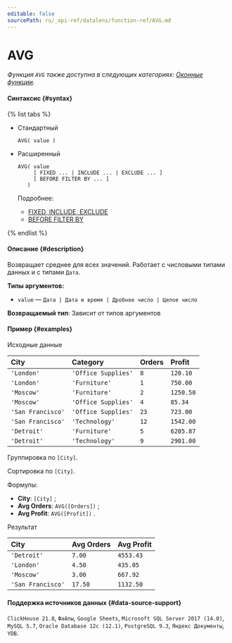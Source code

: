 ```yaml
---
editable: false
sourcePath: ru/_api-ref/datalens/function-ref/AVG.md
---
```


# AVG

_Функция `AVG` также доступна в следующих категориях: [Оконные функции](AVG_WINDOW.md)._

#### Синтаксис {#syntax}

{% list tabs %}

- Стандартный

  ```
  AVG( value )
  ```

- Расширенный

  ```
  AVG( value
       [ FIXED ... | INCLUDE ... | EXCLUDE ... ]
       [ BEFORE FILTER BY ... ]
     )
  ```

  Подробнее:
  - [FIXED, INCLUDE, EXCLUDE](aggregation-functions.md#syntax-lod)
  - [BEFORE FILTER BY](aggregation-functions.md#syntax-before-filter-by)

{% endlist %}

#### Описание {#description}
Возвращает среднее для всех значений. Работает с числовыми типами данных и с типами `Дата`.

**Типы аргументов:**
- `value` — `Дата | Дата и время | Дробное число | Целое число`


**Возвращаемый тип**: Зависит от типов аргументов

#### Пример {#examples}




Исходные данные

| **City**          | **Category**        | **Orders**   | **Profit**   |
|:------------------|:--------------------|:-------------|:-------------|
| `'London'`        | `'Office Supplies'` | `8`          | `120.10`     |
| `'London'`        | `'Furniture'`       | `1`          | `750.00`     |
| `'Moscow'`        | `'Furniture'`       | `2`          | `1250.50`    |
| `'Moscow'`        | `'Office Supplies'` | `4`          | `85.34`      |
| `'San Francisco'` | `'Office Supplies'` | `23`         | `723.00`     |
| `'San Francisco'` | `'Technology'`      | `12`         | `1542.00`    |
| `'Detroit'`       | `'Furniture'`       | `5`          | `6205.87`    |
| `'Detroit'`       | `'Technology'`      | `9`          | `2901.00`    |

Группировка по `[City]`.

Сортировка по `[City]`.

Формулы:

- **City**: `[City]` ;
- **Avg Orders**: `AVG([Orders])` ;
- **Avg Profit**: `AVG([Profit])` .


Результат

| **City**          | **Avg Orders**   | **Avg Profit**   |
|:------------------|:-----------------|:-----------------|
| `'Detroit'`       | `7.00`           | `4553.43`        |
| `'London'`        | `4.50`           | `435.05`         |
| `'Moscow'`        | `3.00`           | `667.92`         |
| `'San Francisco'` | `17.50`          | `1132.50`        |




#### Поддержка источников данных {#data-source-support}

`ClickHouse 21.8`, `Файлы`, `Google Sheets`, `Microsoft SQL Server 2017 (14.0)`, `MySQL 5.7`, `Oracle Database 12c (12.1)`, `PostgreSQL 9.3`, `Яндекс Документы`, `YDB`.
